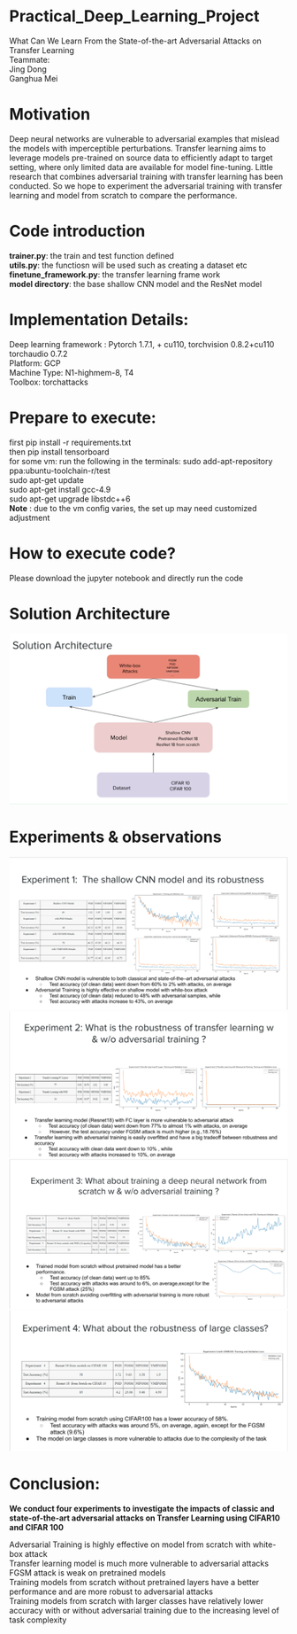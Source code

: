 # Practical_Deep_Learning_Project
What Can We Learn From the State-of-the-art Adversarial Attacks on Transfer Learning\
Teammate: \
Jing Dong \
Ganghua Mei

# Motivation 

Deep neural networks are vulnerable to adversarial examples that mislead the models with imperceptible perturbations. Transfer learning aims to leverage models pre-trained on source data to efficiently adapt to target setting, where only limited data are available for model fine-tuning.
Little research that combines adversarial training with transfer learning has been conducted. So we hope to experiment the adversarial training with transfer learning and model from scratch to compare the performance.



# Code introduction 
**trainer.py**: the train and test function defined\
**utils.py**: the functiosn will be used such as creating a dataset etc \
**finetune_framework.py**: the transfer learning frame work\
**model directory**: the base shallow CNN model and the ResNet model

# Implementation Details: 
Deep learning framework : Pytorch 1.7.1, + cu110, torchvision 0.8.2+cu110 torchaudio 0.7.2 \
Platform: GCP \
Machine Type: N1-highmem-8, T4 \
Toolbox: torchattacks


# Prepare to execute: 
first pip install -r requirements.txt\
then pip install tensorboard \
for some vm: run the following in the terminals: 
sudo add-apt-repository ppa:ubuntu-toolchain-r/test \
sudo apt-get update \
sudo apt-get install gcc-4.9 \
sudo apt-get upgrade libstdc++6\
**Note** : due to the vm config varies,  the set up may need customized adjustment
# How to execute code? 
Please download the jupyter notebook and directly run the code
# Solution Architecture
![image info](./solution_arch.png)
# Experiments & observations 
![image info](./exp_1.png)
![image info](./exp_2.png)
![image info](./exp_3.png)
![image info](./exp_4.png)

# Conclusion:

**We conduct four experiments to investigate the impacts of classic and state-of-the-art adversarial attacks on Transfer Learning using CIFAR10 and CIFAR 100**

Adversarial Training is highly effective on model from scratch with white-box attack\
Transfer learning model is much more vulnerable to adversarial attacks\
FGSM attack is weak on pretrained models\
Training models from scratch without pretrained layers have a better performance and are more robust to adversarial attacks\
Training models from scratch with larger classes have relatively lower accuracy with or without adversarial training due to the increasing level of task complexity





